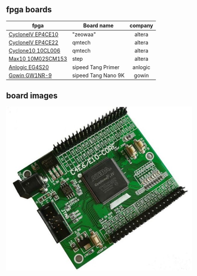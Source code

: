 ## fpga boards

| fpga              | Board name | company |
|-------------------|------------|:--------:|
| [CycloneIV	EP4CE10](https://www.aliexpress.com/item/32812945851.html?spm=a2g0o.order_list.0.0.21ef1802oBoC0a) | "zeowaa" | altera   |
| [CycloneIV EP4CE22](https://github.com/bbttko/CYCLONE_IV_STARTER_KIT) | qmtech | altera   |
| [Cyclone10 10CL006](https://github.com/bbttko/QM_Cyclone10_10CL006) | qmtech | altera |
| [Max10 10M02SCM153](https://github.com/bbttko/STEP-MAX10)| step | altera |
| [Anlogic EG4S20](https://github.com/bbttko/Tang_FPGA_Examples)| sipeed Tang Primer | anlogic |
| [Gowin GW1NR-9](https://github.com/sipeed/TangNano-9K-example) | sipeed Tang Nano 9K | gowin |


## board images

![zeowaa image](/image/ep4ce10_zeowaa.jpg "zeowaa board")
